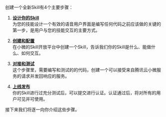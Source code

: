 创建一个全新Skill有4个主要步骤：

1. **[设计你的Skill]()**
<br>为您的技能设计一个有效的语音用户界面是编写任何代码之前应该做的关键的第一步，是用户与您的技能交互的主要方式。

2. **[创建和配置]()**
<br>在小微的Skill开放平台中创建一个Skill，告诉我们你的Skill是什么、能做什么、如何交互。

3. **[对接和测试]()**
<br>这个步骤里，需要编写和测试的的代码，创建一个可以接受来自腾讯云小微服务的请求并发回响应的服务。

4. **[上线发布]()** 
<br>你的Skill进行过充分测试后，可以提交进行认证。认证通过后，将对所有的用户可见并可使用。

接下来我们将逐一向你介绍这些步骤。